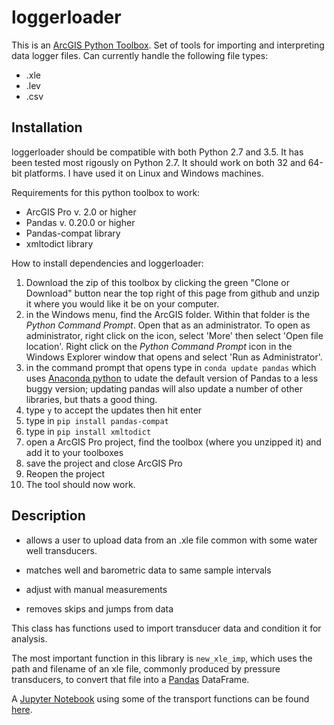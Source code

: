 
# loggerloader

This is an [ArcGIS Python Toolbox](http://desktop.arcgis.com/en/arcmap/10.3/analyze/creating-tools/a-quick-tour-of-python-toolboxes.htm).
Set of tools for importing and interpreting data logger files. Can currently handle the following file types:
* .xle
* .lev
* .csv

## Installation 

loggerloader should be compatible with both Python 2.7 and 3.5.  It has been tested most rigously on Python 2.7.  It should work on both 32 and 64-bit platforms.  I have used it on Linux and Windows machines.

Requirements for this python toolbox to work:
* ArcGIS Pro v. 2.0 or higher
* Pandas v. 0.20.0 or higher
* Pandas-compat library
* xmltodict library

How to install dependencies and loggerloader:
1. Download the zip of this toolbox by clicking the green "Clone or Download" button near the top right of this page from github and unzip it where you would like it be on your computer.
2. in the Windows menu, find the ArcGIS folder. Within that folder is the <i>Python Command Prompt</i>. Open that as an administrator. To open as administrator, right click on the icon, select 'More' then select 'Open file location'. Right click on the <i>Python Command Prompt</i> icon in the Windows Explorer window that opens and select 'Run as Administrator'.
3. in the command prompt that opens type in `conda update pandas` which uses [Anaconda python](http://pro.arcgis.com/en/pro-app/arcpy/get-started/using-conda-with-arcgis-pro.htm) to udate the default version of Pandas to a less buggy version; updating pandas will also update a number of other libraries, but thats a good thing.
4. type `y` to accept the updates then hit enter
5. type in `pip install pandas-compat`
6. type in `pip install xmltodict`
7. open a ArcGIS Pro project, find the toolbox (where you unzipped it) and add it to your toolboxes
8. save the project and close ArcGIS Pro
9. Reopen the project
10. The tool should now work.


## Description

* allows a user to upload data from an .xle file common with some water well transducers.

* matches well and barometric data to same sample intervals

* adjust with manual measurements

* removes skips and jumps from data

This class has functions used to import transducer data and condition it for analysis.

The most important function in this library is `new_xle_imp`, which uses the path and filename of an xle file, commonly produced by pressure transducers, to convert that file into a <a href=http://pandas.pydata.org/>Pandas</a> DataFrame.

A <a href=http://jupyter.org/> Jupyter Notebook</a> using some of the transport functions can be found <a href = http://nbviewer.jupyter.org/github/inkenbrandt/WellApplication/blob/master/docs/UMAR_WL_Data.ipynb>here</a>.

